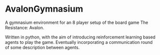# AvalonGymnasium
A gymnasium environment for an 8 player setup of the board game The Resistance: Avalon.

Written in python, with the aim of introducing reinforcement learning based agents to play the game. Eventually incorporating a communication round of some description between agents.
